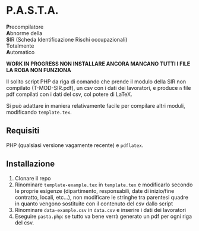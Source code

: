 # P.A.S.T.A.
**P**recompilatore  
**A**bnorme della  
**S**IR (Scheda Identificazione Rischi occupazionali)  
**T**otalmente  
**A**utomatico  

**WORK IN PROGRESS NON INSTALLARE ANCORA MANCANO TUTTI I FILE LA ROBA NON FUNZIONA**

Il solito script PHP da riga di comando che prende il modulo della SIR non compilato (T-MOD-SIR.pdf),
un csv con i dati dei lavoratori, e produce `n` file pdf compilati con i dati del csv, col potere di LaTeX.

Si può adattare in maniera relativamente facile per compilare altri moduli, modificando `template.tex`.

## Requisiti

PHP (qualsiasi versione vagamente recente) e `pdflatex`.

## Installazione

1. Clonare il repo
2. Rinominare `template-example.tex` in `template.tex` e modificarlo secondo le proprie esigenze
(dipartimento, responsabili, date di inizio/fine contratto, locali, etc...), non modificare le
stringhe tra parentesi quadre in quanto vengono sostituite con il contenuto del csv dallo script
3. Rinominare `data-example.csv` in `data.csv` e inserire i dati dei lavoratori
4. Eseguire `pasta.php`: se tutto va bene verrà generato un pdf per ogni riga del csv.
